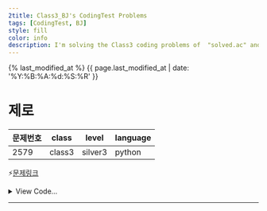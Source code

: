 ```yaml
---
2title: Class3_BJ's CodingTest Problems
tags: [CodingTest, BJ]
style: fill
color: info
description: I'm solving the Class3 coding problems of  "solved.ac" and summarizing.
---
```


{% last_modified_at %}
{{ page.last_modified_at | date: '%Y:%B:%A:%d:%S:%R' }}

# 제로

| 문제번호 | class  | level   | language |
| -------- | :----: | ------- | -------- |
| 2579     | class3 | silver3 | python   |

⚡[문제링크](https://www.acmicpc.net/problem/2579)

<details>
<summary>View Code...</summary>
<div markdown="1">

```python
n = int(input())
stairs = [ int(input()) for _ in range(n)]
dp = [0 for _ in range(n+1)]

if n == 1:
    print(stairs[0])
else:
    dp[1] = stairs[0]
    dp[2] = stairs[0]+stairs[1]

    for i in range(3, n+1):
        dp[i] = max(dp[i-3]+stairs[i-2]+stairs[i-1], dp[i-2]+stairs[i-1])

    print(dp[n])
```

</div>
</details>

---
